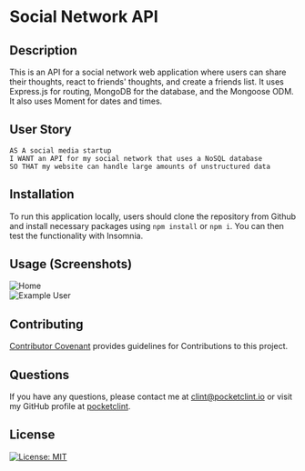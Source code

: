 # Social Network API

## Description
This is an API for a social network web application where users can share their thoughts, react to friends' thoughts, and create a friends list. It uses Express.js for routing, MongoDB for the database, and the Mongoose ODM. It also uses Moment for dates and times.  

## User Story
`AS A social media startup`  
`I WANT an API for my social network that uses a NoSQL database`  
`SO THAT my website can handle large amounts of unstructured data`  

## Installation
To run this application locally, users should clone the repository from Github and install necessary packages using `npm install` or `npm i`. You can then test the functionality with Insomnia.

## Usage (Screenshots)
![Home](https://i.ibb.co/VmcXHdj/Screenshot-2023-05-07-at-5-52-36-PM.png)  
![Example User](https://i.ibb.co/VYC3XFp/Screenshot-2023-05-07-at-5-52-42-PM.png)  

## Contributing
[Contributor Covenant](https://www.contributor-covenant.org/) provides guidelines for Contributions to this project.   

## Questions
If you have any questions, please contact me at clint@pocketclint.io or visit my GitHub profile at [pocketclint](https://www.github.com/pocketclint).   

## License  
[![License: MIT](https://img.shields.io/badge/License-MIT-yellow.svg)](https://opensource.org/licenses/MIT "This project is licensed under the MIT license.")   